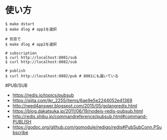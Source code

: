 # 使い方
```
$ make dstart
$ make dlog # app1を選択

# 別窓で 
$ make dlog # app2を選択

# subscription
$ curl http://localhost:8081/sub
$ curl http://localhost:8082/sub

# publish
$ curl http://localhost:8082/pub # 8081にも届いている

```

#PUB/SUB
- https://redis.io/topics/pubsub
- https://qiita.com/jkr_2255/items/6ae9e5e2244052e41369
- http://need4answer.blogspot.com/2015/05/golangredis.html
- https://blog.dakatsuka.jp/2011/06/19/nodejs-redis-pubsub.html
- http://redis.shibu.jp/commandreference/pubsub.html#command-PUBLISH
- https://godoc.org/github.com/gomodule/redigo/redis#PubSubConn.PSubscribe
